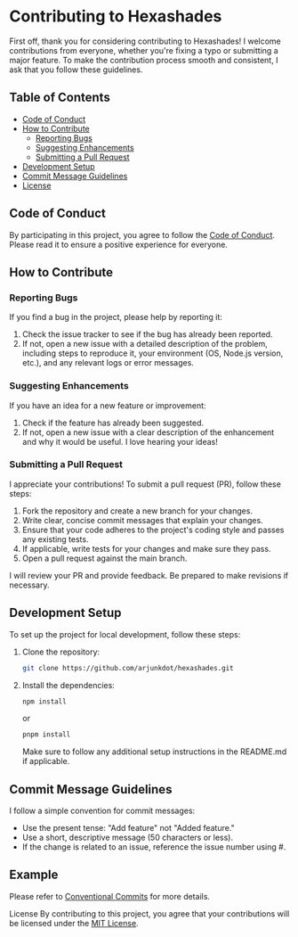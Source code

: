 # Contributing to Hexashades

First off, thank you for considering contributing to Hexashades! I welcome contributions from everyone, whether you're fixing a typo or submitting a major feature. To make the contribution process smooth and consistent, I ask that you follow these guidelines.

## Table of Contents

- [Code of Conduct](#code-of-conduct)
- [How to Contribute](#how-to-contribute)
  - [Reporting Bugs](#reporting-bugs)
  - [Suggesting Enhancements](#suggesting-enhancements)
  - [Submitting a Pull Request](#submitting-a-pull-request)
- [Development Setup](#development-setup)
- [Commit Message Guidelines](#commit-message-guidelines)
- [License](#license)

## Code of Conduct

By participating in this project, you agree to follow the [Code of Conduct](CODE_OF_CONDUCT.md). Please read it to ensure a positive experience for everyone.

## How to Contribute

### Reporting Bugs

If you find a bug in the project, please help by reporting it:

1. Check the issue tracker to see if the bug has already been reported.
2. If not, open a new issue with a detailed description of the problem, including steps to reproduce it, your environment (OS, Node.js version, etc.), and any relevant logs or error messages.

### Suggesting Enhancements

If you have an idea for a new feature or improvement:

1. Check if the feature has already been suggested.
2. If not, open a new issue with a clear description of the enhancement and why it would be useful. I love hearing your ideas!

### Submitting a Pull Request

I appreciate your contributions! To submit a pull request (PR), follow these steps:

1. Fork the repository and create a new branch for your changes.
2. Write clear, concise commit messages that explain your changes.
3. Ensure that your code adheres to the project's coding style and passes any existing tests.
4. If applicable, write tests for your changes and make sure they pass.
5. Open a pull request against the main branch.

I will review your PR and provide feedback. Be prepared to make revisions if necessary.

## Development Setup

To set up the project for local development, follow these steps:

1.  Clone the repository:

    ```bash
    git clone https://github.com/arjunkdot/hexashades.git
    ```

2.  Install the dependencies:

    ```bash
    npm install
    ```

    or

    ```bash
    pnpm install
    ```

    Make sure to follow any additional setup instructions in the README.md if applicable.

## Commit Message Guidelines

I follow a simple convention for commit messages:

- Use the present tense: "Add feature" not "Added feature."
- Use a short, descriptive message (50 characters or less).
- If the change is related to an issue, reference the issue number using #.

## Example

Please refer to [Conventional Commits](https://www.conventionalcommits.org/) for more details.

License
By contributing to this project, you agree that your contributions will be licensed under the [MIT License](LICENSE).

